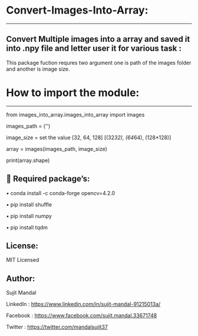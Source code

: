 # Convert-Images-Into-Array:
---------------------------
Convert Multiple images into a array and saved it into .npy file and letter user it for various task :
------------------------------------------------------------------------------------------------------
This package fuction requres two argument one is path of the images folder and another is image size.

# How to import the module:
---------------------------

from images_into_array.images_into_array import images

images_path = ('')


image_size = set the value [32, 64, 128] [(32*32), (64*64), (128*128)]

array = images(images_path, image_size)

print(array.shape)



 Required package’s:
---------------------

• conda install -c conda-forge opencv=4.2.0

• pip install shuffle

• pip install numpy

• pip install tqdm

License:
--------
MIT Licensed

Author:
-------
Sujit Mandal

LinkedIn : https://www.linkedin.com/in/sujit-mandal-91215013a/

Facebook : https://www.facebook.com/sujit.mandal.33671748

Twitter : https://twitter.com/mandalsujit37